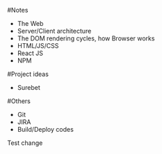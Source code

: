 
#Notes
* The Web
* Server/Client architecture
* The DOM rendering cycles, how Browser works
* HTML/JS/CSS
* React JS
* NPM

#Project ideas
* Surebet


#Others
* Git
* JIRA
* Build/Deploy codes

Test change